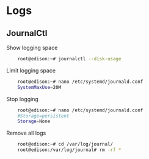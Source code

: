 Logs
==

## JournalCtl



Show logging space

```sh
    root@edison:~# journalctl --disk-usage
```

Limit logging space

```sh
    root@edison:~# nano /etc/systemd/journald.conf
    SystemMaxUse=20M
```

 Stop logging

```sh
    root@edison:~# nano /etc/systemd/journald.conf
    #Storage=persistent
    Storage=None
```

Remove all logs

```sh
    root@edison:~# cd /var/log/journal/
    root@edison:/var/log/journal# rm -rf *
```

